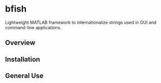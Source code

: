 # bfish
Lightweight MATLAB framework to internationalize strings used in GUI and command-line applications.

## Overview

## Installation

## General Use


